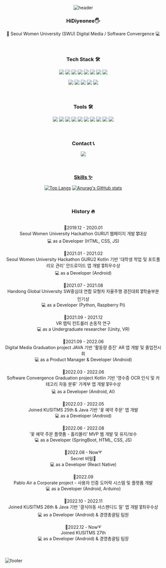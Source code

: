<div align="center">

![header](https://capsule-render.vercel.app/api?type=waving&color=FD058B&height=200&section=header&text=Lee%20%20Jihyeon%20&fontAlign=50&fontAlignY=40&fontSize=50&fontColor=ffffff)

  
### HiDiyeonee🖐️

🏫 Seoul Women University (SWU) Digital Media / Software Convergence 💻
<br>
<br>
<br>

### Tech Stack 🛠️
<img src="https://img.shields.io/badge/Kotlin-7F52FF?style=flat-square&logo=Kotlin&logoColor=white"/> 
<img src="https://img.shields.io/badge/Java-007396?style=flat-square&logo=Java&logoColor=white"/> 
<img src="https://img.shields.io/badge/C-A8B9CC?style=flat-square&logo=C&logoColor=black"/>     
<img src="https://img.shields.io/badge/c++-00599C?style=flat-square&logo=c%2B%2B&logoColor=white">
<img src="https://img.shields.io/badge/Python-3776AB?style=flat-square&logo=Python&logoColor=white"/> 
<img src="https://img.shields.io/badge/JavaScript-F7DF1E?style=flat-square&logo=JavaScript&logoColor=black"/>
<img src="https://img.shields.io/badge/React Native-61DAFB?style=flat-square&logo=React&logoColor=black"/>
<img src="https://img.shields.io/badge/Spring Boot-6DB33F?style=flat-square&logo=Spring Boot&logoColor=white"/>  <p>
<img src="https://img.shields.io/badge/linux-FCC624?style=flat-square&logo=linux&logoColor=black">
<img src="https://img.shields.io/badge/MySQL-4479A1?style=flat-square&logo=MySQL&logoColor=white"/>
<img src="https://img.shields.io/badge/firebase-FFCA28?style=flat-squaree&logo=firebase&logoColor=white">
<img src="https://img.shields.io/badge/HTML5-E34F26?style=flat-square&logo=HTML5&logoColor=white"/>
<img src="https://img.shields.io/badge/CSS3-1572B6?style=flat-square&logo=CSS3&logoColor=white"/>
<br>
<br>
<br>
  
### Tools 🛠️
<img src="https://img.shields.io/badge/VSCode-007ACC?style=flat-square&logo=Visual Studio Code&logoColor=white"/>
<img src="https://img.shields.io/badge/Eclipse IDE-2C2255?style=flat-square&logo=Eclipse IDE&logoColor=white"/>
<img src="https://img.shields.io/badge/PyCharm-000000?style=flat-square&logo=PyCharm&logoColor=white"/>
<img src="https://img.shields.io/badge/IntelliJ IDEA-000000?style=flat-square&logo=IntelliJ IDEA&logoColor=white"/>
<img src="https://img.shields.io/badge/Android Studio-3DDC84?style=flat-square&logo=Android Studio&logoColor=white"/>
<img src="https://img.shields.io/badge/GitHub-000000?style=flat-square&logo=GitHub&logoColor=white"/>
<img src="https://img.shields.io/badge/Slack-4A154B?style=flat-square&logo=Slack&logoColor=white"/>
<img src="https://img.shields.io/badge/Notion-000000?style=flat-square&logo=Notion&logoColor=white"/>
<img src ="https://img.shields.io/badge/Figma-black?style=flat-square&logo=Figma&logoColor=white" />
<img src ="https://img.shields.io/badge/Photoshop-blue?style=flat-square&logo=Adobe Photoshop&logoColor=white" /><br/>
<br>
<br>
  
### Contact 📞
<a href = "https://www.instagram.com/dihyeonee/"><img src="https://img.shields.io/badge/instagram-purple?style=flat-square&logo=Instagram&logoColor=white"/>
<br>
<br>
<br>

### Skills ✨

[![Top Langs](https://github-readme-stats.vercel.app/api/top-langs/?username=leejihyeon240&layout=compact)](https://github.com/leejihyeon240/github-readme-stats)
[![Anurag's GitHub stats](https://github-readme-stats.vercel.app/api?username=leejihyeon240)](https://github.com/leejihyeon240/github-readme-stats)
<br>
<br>
<br>

### History 🔥
<br>
📌2019.12 - 2020.01 <br> Seoul Women University Hackathon GURU1 웹페이지 개발 🎖️대상 <br> 💻 as a Developer (HTML, CSS, JS)
<br>
<br>
📌2021.01 - 2021.02 <br> Seoul Women University Hackathon GURU2 Kotlin 기반 '대학생 학업 및 포트폴리오 관리' 안드로이드 앱 개발 🎖️최우수상 <br> 💻 as a Developer (Android)
<br>
<br>
📌2021.07 - 2021.08 <br> Handong Global University SW중심대 연합 모형차 자율주행 경진대회 🎖️학술부분 인기상 <br> 💻 as a Developer (Python, Raspberry Pi)
<br>
<br>
📌2021.09 - 2021.12 <br> VR 햅틱 컨트롤러 손동작 연구 <br> 💻 as a Undergraduate researcher (Unity, VR)
<br>
<br>
📌2021.09 - 2022.06 <br> Digital Media Graduation project JAVA 기반 '활동량 증진' AR 앱 개발 및 졸업전시회 <br> 💻 as a Product Manager & Developer (Android)
<br>
<br>
📌2022.03 - 2022.06 <br> Software Convergence Graduation project Kotlin 기반 '영수증 OCR 인식 및 카테고리 자동 분류' 가계부 앱 개발 🎖️우수상 <br> 💻 as a Developer (Android, AI)
<br>
<br>
📌2022.03 - 2022.05 <br> Joined KUSITMS 25th & Java 기반 '꽃 예약 주문' 앱 개발 <br> 💻 as a Developer (Android)
<br>
<br>
📌2022.06 - 2022.08 <br> ‘꽃 예약 주문 플랫폼 - 홀리몰리’ MVP 웹 개발 및 유지/보수 <br> 💻 as a Developer (SpringBoot, HTML, CSS, JS)
<br>
<br>
📌2022.08 - Now➰ <br> Secret 비밀🤫 <br> 💻 as a Developer (React Native)
<br>
<br>
📌2022.09 <br> Pablo Air a Corporate project - 사용자 인증 도어락 시스템 및 플랫폼 개발 <br> 💻 as a Developer (Android, Arduino)
<br>
<br>
📌2022.10 - 2022.11 <br> Joined KUSITMS 26th & Java 기반 '결식아동 서스펜디드 밀' 앱 개발 🎖️최우수상 <br> 💻 as a Developer (Android) & 경영총괄팀 팀원
<br>
<br>
📌2022.12 - Now➰ <br> Joined KUSITMS 27th <br> 💻 as a Developer (Android) & 경영총괄팀 팀장
<br>
<br>
<br>
    
</div>

  ![footer](https://capsule-render.vercel.app/api?type=waving&color=FD058B&height=80&section=footer)
